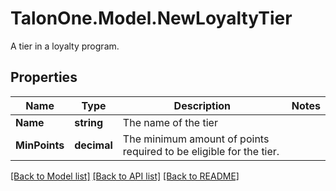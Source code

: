 # TalonOne.Model.NewLoyaltyTier
A tier in a loyalty program.
## Properties

Name | Type | Description | Notes
------------ | ------------- | ------------- | -------------
**Name** | **string** | The name of the tier | 
**MinPoints** | **decimal** | The minimum amount of points required to be eligible for the tier. | 

[[Back to Model list]](../README.md#documentation-for-models) [[Back to API list]](../README.md#documentation-for-api-endpoints) [[Back to README]](../README.md)

